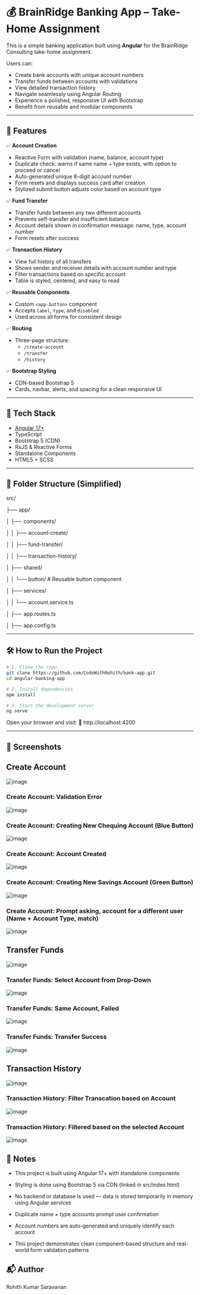 # 💰 BrainRidge Banking App – Take-Home Assignment

This is a simple banking application built using **Angular** for the BrainRidge Consulting take-home assignment.

Users can:
- Create bank accounts with unique account numbers
- Transfer funds between accounts with validations
- View detailed transaction history
- Navigate seamlessly using Angular Routing
- Experience a polished, responsive UI with Bootstrap
- Benefit from reusable and modular components

---

## 🚀 Features

✅ **Account Creation**  
- Reactive Form with validation (name, balance, account type)  
- Duplicate check: warns if same name + type exists, with option to proceed or cancel  
- Auto-generated unique 8-digit account number  
- Form resets and displays success card after creation  
- Stylized submit button adjusts color based on account type

✅ **Fund Transfer**  
- Transfer funds between any two different accounts  
- Prevents self-transfer and insufficient balance  
- Account details shown in confirmation message: name, type, account number  
- Form resets after success

✅ **Transaction History**  
- View full history of all transfers  
- Shows sender and receiver details with account number and type  
- Filter transactions based on specific account  
- Table is styled, centered, and easy to read

✅ **Reusable Components**  
- Custom `<app-button>` component  
- Accepts `label`, `type`, and `disabled`  
- Used across all forms for consistent design

✅ **Routing**  
- Three-page structure:  
  - `/create-account`  
  - `/transfer`  
  - `/history`

✅ **Bootstrap Styling**  
- CDN-based Bootstrap 5  
- Cards, navbar, alerts, and spacing for a clean responsive UI

---

## 🧩 Tech Stack

- [Angular 17+](https://angular.io/)
- TypeScript
- Bootstrap 5 (CDN)
- RxJS & Reactive Forms
- Standalone Components
- HTML5 + SCSS

---

## 📁 Folder Structure (Simplified)

src/

├── app/

│ ├── components/

│ │ ├── account-create/

│ │ ├── fund-transfer/

│ │ ├── transaction-history/

│ ├── shared/

│ │ └── button/ # Reusable button component

│ ├── services/

│ │ └── account.service.ts

│ ├── app.routes.ts

│ ├── app.config.ts


---

## 🛠️ How to Run the Project

```bash
# 1. Clone the repo
git clone https://github.com/CodeWithRohith/bank-app.git
cd angular-banking-app

# 2. Install dependencies
npm install

# 3. Start the development server
ng serve
```

Open your browser and visit:
📍 http://localhost:4200

---

## 🔖 Screenshots

## Create Account

![image](https://github.com/user-attachments/assets/6e93c29e-e9ce-4f7b-8eae-b2f0234a8092)

### Create Account: Validation Error

![image](https://github.com/user-attachments/assets/d5d79b7a-ec0b-4970-a2b7-1682dd77c2ea)

### Create Account: Creating New Chequing Account (Blue Button)

![image](https://github.com/user-attachments/assets/c506da07-ad33-4cd5-851d-85db5a02174a)

### Create Account: Account Created

![image](https://github.com/user-attachments/assets/94634711-99a3-47b9-9576-1953b8e3a118)

### Create Account: Creating New Savings Account (Green Button)

![image](https://github.com/user-attachments/assets/cd49d69a-b091-4692-9d3a-1109572b8804)

### Create Account: Prompt asking, account for a different user (Name + Account Type, match)

![image](https://github.com/user-attachments/assets/330454fb-9ba1-428a-a928-8938f85e30b7)

## Transfer Funds

![image](https://github.com/user-attachments/assets/fa9c6ff2-6221-4ec9-b634-917285bd76e4)

### Transfer Funds: Select Account from Drop-Down

![image](https://github.com/user-attachments/assets/5da4015b-651d-48c4-8acb-0edafa4a333d)

### Transfer Funds: Same Account, Failed

![image](https://github.com/user-attachments/assets/e173fbc8-2473-4e7d-b938-75f026e2a85f)

### Transfer Funds: Transfer Success

![image](https://github.com/user-attachments/assets/2fb9332f-9917-4d54-85f1-23edda9a8c9b)

## Transaction History

![image](https://github.com/user-attachments/assets/8a5e2d7e-4c73-42ae-8660-b2ce0fe842a9)

### Transaction History: Filter Transcation based on Account

![image](https://github.com/user-attachments/assets/7d6402f3-dad0-4282-a2c2-768cfc14b853)

### Transaction History: Filtered based on the selected Account

![image](https://github.com/user-attachments/assets/49f59d93-f00e-4e63-be5e-014045dba839)


## 📌 Notes
- This project is built using Angular 17+ with standalone components

- Styling is done using Bootstrap 5 via CDN (linked in src/index.html)

- No backend or database is used — data is stored temporarily in memory using Angular services

- Duplicate name + type accounts prompt user confirmation

- Account numbers are auto-generated and uniquely identify each account

- This project demonstrates clean component-based structure and real-world form validation patterns

## 📬 Author
Rohith Kumar Saravanan



